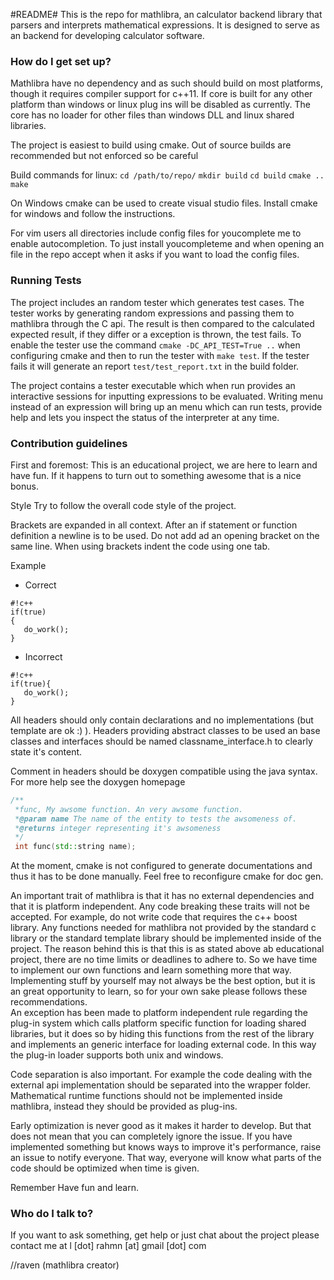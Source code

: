 #README#
This is the repo for mathlibra, an calculator backend library that parsers and interprets mathematical expressions. It is designed to serve as an backend for developing calculator software.

### How do I get set up? ###

Mathlibra have no dependency and as such should build on most platforms, though it requires compiler support for c++11.
If core is built for any other platform than windows or linux plug ins will be disabled as currently. 
The core has no loader for other files than windows DLL and linux shared libraries.

The project is easiest to build using cmake. Out of source builds are recommended but not enforced so be careful

Build commands for linux:
 `cd /path/to/repo/`
 `mkdir build`
 `cd build`
 `cmake ..`
 `make`

On Windows cmake can be used to create visual studio files. Install cmake for windows and follow the instructions.

For vim users all directories include config files for youcomplete me to enable autocompletion. To just install youcompleteme and when opening an file in the repo accept when it asks if you want to load the config files.

### Running Tests ###
The project includes an random tester which generates test cases. The tester works by generating random expressions and passing them to mathlibra through the C api. The result is then compared to the calculated expected result, if they differ or a exception is thrown, the test fails. To enable the tester use the command `cmake -DC_API_TEST=True ..` when configuring cmake  and then to run the tester with `make test`. If the tester fails it will generate an report `test/test_report.txt` in the build folder.

The project contains a tester executable which when run provides an interactive sessions for inputting expressions to be evaluated.
Writing menu instead of an expression will bring up an menu which can run tests, provide help and lets you inspect the status of the interpreter at any time.

### Contribution guidelines ###

First and foremost: This is an educational project, we are here to learn and have fun. If it happens to turn out to something awesome that is a nice bonus.


Style
Try to follow the overall code style of the project.

Brackets are expanded in all context. After an if statement or function definition a newline is to be used. Do not add ad an opening bracket on the same line.
When using brackets indent the code using one tab. 

Example

* Correct
```
#!c++
if(true)
{
   do_work();
}

```

* Incorrect
```
#!c++
if(true){
   do_work();
}
```
All headers should only contain declarations and no implementations (but template are ok :) ). Headers providing abstract classes to be used an base classes and interfaces should be named classname_interface.h to clearly state it's content.

Comment in headers should be doxygen compatible using the java syntax. For more help see the doxygen homepage


```c++
/**
 *func, My awsome function. An very awsome function.
 *@param name The name of the entity to tests the awsomeness of.
 *@returns integer representing it's awsomeness   
 */
 int func(std::string name);
```

At the moment, cmake is not configured to generate documentations and thus it has to be done manually. Feel free to reconfigure cmake for doc gen.

An important trait of mathlibra is that it has no external dependencies and that it is platform independent. Any code breaking these traits will not be accepted. For example, do not write code that requires the c++ boost library. Any functions needed for mathlibra not provided by the standard c library or the standard template library should be implemented inside of the project.
The reason behind this is that this is as stated above ab educational project, there are no time limits or deadlines to adhere to. So we have time to implement our own functions and learn something more that way. Implementing stuff by yourself may not always be the best option, but it is an great opportunity to learn, so for your own sake please follows these recommendations.  
An exception has been made to platform independent rule regarding the plug-in system which calls platform specific function for loading shared libraries, but it does so by hiding this functions from the rest of the library and implements an generic interface for loading external code. In this way the plug-in loader supports both unix and windows.

Code separation is also important. For example the code dealing with the external api implementation should be separated into the wrapper folder. Mathematical runtime functions should not be implemented inside mathlibra, instead they should be provided as plug-ins.

Early optimization is never good as it makes it harder to develop. But that does not mean that you can completely ignore the issue. If you have implemented something but knows ways to improve it's performance, raise an issue to notify everyone. 
That way, everyone will know what parts of the code should be optimized when time is given. 

Remember 
Have fun and learn.

### Who do I talk to? ###
If you want to ask something, get help or just chat about the project please contact me at l [dot] rahmn [at] gmail [dot] com

//raven (mathlibra creator)
